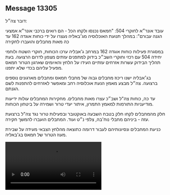 ## Message 13305

דובר צה״ל:

עובד אונר״א לחוקרי 504: "חמאס נכנסו ולקחו הכל - הם רואים ברכבי אונר״א אמצעי הגנה עבורם": במהלך תנועת האוכלוסיה מג׳באליה נעצרו על ידי כוחות אוגדה 162 עד כה מאות מחבלים והועברו לחקירה

במסגרת פעילות כוחות אוגדה 162 במרחב ג'אבליה ערכו הכוחות, חוקרי השטח ולוחמי יחידה 504 עם רכזי וחוקרי השב״כ בידוק למתפנים עזתים מצפון לדרום הרצועה. בעת תהליך הבידוק עשרות אזרחים עזתיים העידו על הלחץ והאיומים שארגון הטרור חמאס מפעיל עליהם בכדי שלא יתפנו. 

בג׳אבליה ישנו ריכוז מחבלים גבוה של מחבלי חמאס ומחבלים מארגונים נוספים ברצועה. צה״ל מבצע מאמץ הנעת אוכלוסיה רחב ומאפשר לאזרחים להתפנות לשם הגנתם.

עד כה, כוחות צה"ל ושב״כ עצרו מאות מחבלים. מחקירות המחבלים עולות ידיעות מודיעניות התורמות למאמץ התמרון, איתור יעדי טרור ושמירה על ביטחון הכוחות.

חלק מהמחבלים לקחו חלק בטבח השבעה באוקטובר ובפעילות טרור נגד צה"ל ברצועת עזה - ביניהם מחבלי נוח'בה, צלפי נ״ט ועוד. המחבלים הועברו להמשך חקירה.

כניעת המחבלים ונסיונותיהם לעבור דרומה כתוצאה מהלחץ הצבאי מעידה על שבירת מעוז הטרור של חמאס בג'באליה.

![Video](https://data.iron-swords.co.il/2024/October/31/https://data.iron-swords.co.il/2024/October/31/13305/13305_media.mp4)
